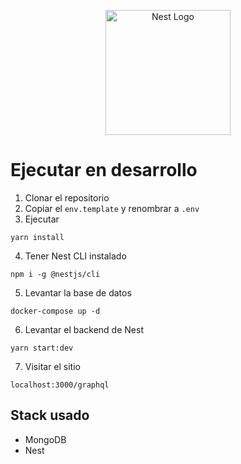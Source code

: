 <p align="center">
  <a href="http://nestjs.com/" target="blank"><img src="https://nestjs.com/img/logo-small.svg" width="200" alt="Nest Logo" /></a>
</p>

# Ejecutar en desarrollo

1. Clonar el repositorio
2. Copiar el ```env.template``` y renombrar a ```.env```
3. Ejecutar
```
yarn install
```
4. Tener Nest CLI instalado
```
npm i -g @nestjs/cli
```
5. Levantar la base de datos
```
docker-compose up -d
```
6. Levantar el backend de Nest
```
yarn start:dev
```
7. Visitar el sitio
```
localhost:3000/graphql
```

## Stack usado
* MongoDB
* Nest